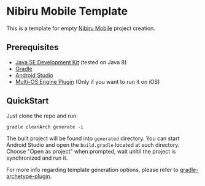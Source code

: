 # Nibiru Mobile Template
This is a template for empty [Nibiru Mobile](../../../mobile) project creation.

## Prerequisites
 * [Java SE Development Kit](http://www.oracle.com/technetwork/java/javase/downloads/) (tested on Java 8)
 * [Gradle](https://gradle.org/)
 * [Android Studio](https://developer.android.com/studio/)
 * [Multi-OS Engine Plugin](https://multi-os-engine.org/start/) (Only if you want to run it on iOS)

## QuickStart
Just clone the repo and run:
```
gradle cleanArch generate -i
```
The built project will be found into `generated` directory. You can start Android Studio and open the `build.gradle` located at such directory. Choose "Open as project" when prompted, wait unltil the project is synchronized and run it.

For more info regarding template generation options, please refer to [gradle-archetype-plugin](https://github.com/orctom/gradle-archetype-plugin).

